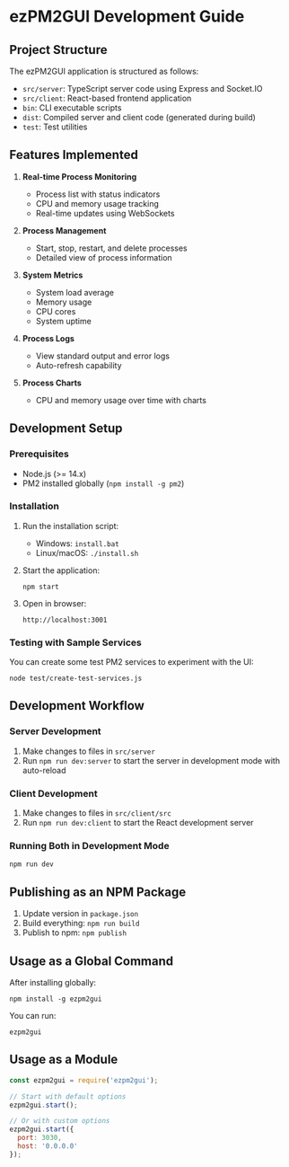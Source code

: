 # ezPM2GUI Development Guide

## Project Structure

The ezPM2GUI application is structured as follows:

- `src/server`: TypeScript server code using Express and Socket.IO
- `src/client`: React-based frontend application
- `bin`: CLI executable scripts
- `dist`: Compiled server and client code (generated during build)
- `test`: Test utilities

## Features Implemented

1. **Real-time Process Monitoring**
   - Process list with status indicators
   - CPU and memory usage tracking
   - Real-time updates using WebSockets

2. **Process Management**
   - Start, stop, restart, and delete processes
   - Detailed view of process information

3. **System Metrics**
   - System load average
   - Memory usage
   - CPU cores
   - System uptime

4. **Process Logs**
   - View standard output and error logs
   - Auto-refresh capability

5. **Process Charts**
   - CPU and memory usage over time with charts

## Development Setup

### Prerequisites

- Node.js (>= 14.x)
- PM2 installed globally (`npm install -g pm2`)

### Installation

1. Run the installation script:
   - Windows: `install.bat`
   - Linux/macOS: `./install.sh`

2. Start the application:
   ```
   npm start
   ```

3. Open in browser:
   ```
   http://localhost:3001
   ```

### Testing with Sample Services

You can create some test PM2 services to experiment with the UI:

```
node test/create-test-services.js
```

## Development Workflow

### Server Development

1. Make changes to files in `src/server`
2. Run `npm run dev:server` to start the server in development mode with auto-reload

### Client Development

1. Make changes to files in `src/client/src`
2. Run `npm run dev:client` to start the React development server

### Running Both in Development Mode

```
npm run dev
```

## Publishing as an NPM Package

1. Update version in `package.json`
2. Build everything: `npm run build`
3. Publish to npm: `npm publish`

## Usage as a Global Command

After installing globally:

```
npm install -g ezpm2gui
```

You can run:

```
ezpm2gui
```

## Usage as a Module

```javascript
const ezpm2gui = require('ezpm2gui');

// Start with default options
ezpm2gui.start();

// Or with custom options
ezpm2gui.start({
  port: 3030,
  host: '0.0.0.0'
});
```
